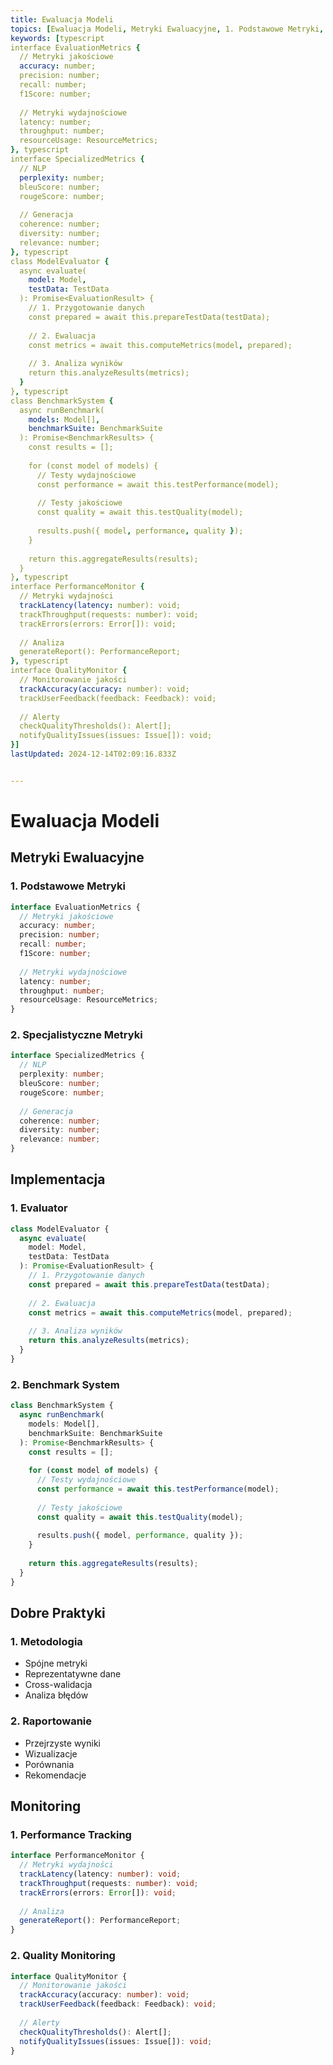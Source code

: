 ```yaml
---
title: Ewaluacja Modeli
topics: [Ewaluacja Modeli, Metryki Ewaluacyjne, 1. Podstawowe Metryki, 2. Specjalistyczne Metryki, Implementacja, 1. Evaluator, 2. Benchmark System, Dobre Praktyki, 1. Metodologia, 2. Raportowanie, Monitoring, 1. Performance Tracking, 2. Quality Monitoring]
keywords: [typescript
interface EvaluationMetrics {
  // Metryki jakościowe
  accuracy: number;
  precision: number;
  recall: number;
  f1Score: number;
  
  // Metryki wydajnościowe
  latency: number;
  throughput: number;
  resourceUsage: ResourceMetrics;
}, typescript
interface SpecializedMetrics {
  // NLP
  perplexity: number;
  bleuScore: number;
  rougeScore: number;
  
  // Generacja
  coherence: number;
  diversity: number;
  relevance: number;
}, typescript
class ModelEvaluator {
  async evaluate(
    model: Model,
    testData: TestData
  ): Promise<EvaluationResult> {
    // 1. Przygotowanie danych
    const prepared = await this.prepareTestData(testData);
    
    // 2. Ewaluacja
    const metrics = await this.computeMetrics(model, prepared);
    
    // 3. Analiza wyników
    return this.analyzeResults(metrics);
  }
}, typescript
class BenchmarkSystem {
  async runBenchmark(
    models: Model[],
    benchmarkSuite: BenchmarkSuite
  ): Promise<BenchmarkResults> {
    const results = [];
    
    for (const model of models) {
      // Testy wydajnościowe
      const performance = await this.testPerformance(model);
      
      // Testy jakościowe
      const quality = await this.testQuality(model);
      
      results.push({ model, performance, quality });
    }
    
    return this.aggregateResults(results);
  }
}, typescript
interface PerformanceMonitor {
  // Metryki wydajności
  trackLatency(latency: number): void;
  trackThroughput(requests: number): void;
  trackErrors(errors: Error[]): void;
  
  // Analiza
  generateReport(): PerformanceReport;
}, typescript
interface QualityMonitor {
  // Monitorowanie jakości
  trackAccuracy(accuracy: number): void;
  trackUserFeedback(feedback: Feedback): void;
  
  // Alerty
  checkQualityThresholds(): Alert[];
  notifyQualityIssues(issues: Issue[]): void;
}]
lastUpdated: 2024-12-14T02:09:16.833Z


---
```


# Ewaluacja Modeli

## Metryki Ewaluacyjne

### 1. Podstawowe Metryki
```typescript
interface EvaluationMetrics {
  // Metryki jakościowe
  accuracy: number;
  precision: number;
  recall: number;
  f1Score: number;
  
  // Metryki wydajnościowe
  latency: number;
  throughput: number;
  resourceUsage: ResourceMetrics;
}
```

### 2. Specjalistyczne Metryki
```typescript
interface SpecializedMetrics {
  // NLP
  perplexity: number;
  bleuScore: number;
  rougeScore: number;
  
  // Generacja
  coherence: number;
  diversity: number;
  relevance: number;
}
```

## Implementacja

### 1. Evaluator
```typescript
class ModelEvaluator {
  async evaluate(
    model: Model,
    testData: TestData
  ): Promise<EvaluationResult> {
    // 1. Przygotowanie danych
    const prepared = await this.prepareTestData(testData);
    
    // 2. Ewaluacja
    const metrics = await this.computeMetrics(model, prepared);
    
    // 3. Analiza wyników
    return this.analyzeResults(metrics);
  }
}
```

### 2. Benchmark System
```typescript
class BenchmarkSystem {
  async runBenchmark(
    models: Model[],
    benchmarkSuite: BenchmarkSuite
  ): Promise<BenchmarkResults> {
    const results = [];
    
    for (const model of models) {
      // Testy wydajnościowe
      const performance = await this.testPerformance(model);
      
      // Testy jakościowe
      const quality = await this.testQuality(model);
      
      results.push({ model, performance, quality });
    }
    
    return this.aggregateResults(results);
  }
}
```

## Dobre Praktyki

### 1. Metodologia
- Spójne metryki
- Reprezentatywne dane
- Cross-walidacja
- Analiza błędów

### 2. Raportowanie
- Przejrzyste wyniki
- Wizualizacje
- Porównania
- Rekomendacje

## Monitoring

### 1. Performance Tracking
```typescript
interface PerformanceMonitor {
  // Metryki wydajności
  trackLatency(latency: number): void;
  trackThroughput(requests: number): void;
  trackErrors(errors: Error[]): void;
  
  // Analiza
  generateReport(): PerformanceReport;
}
```

### 2. Quality Monitoring
```typescript
interface QualityMonitor {
  // Monitorowanie jakości
  trackAccuracy(accuracy: number): void;
  trackUserFeedback(feedback: Feedback): void;
  
  // Alerty
  checkQualityThresholds(): Alert[];
  notifyQualityIssues(issues: Issue[]): void;
}
``` 
